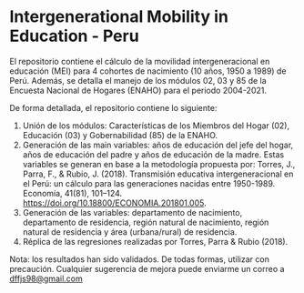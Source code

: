 # Intergenerational Mobility in Education - Peru
El repositorio contiene el cálculo de la movilidad intergeneracional en educación (MEI) para 4 cohortes de nacimiento (10 años, 1950 a 1989) de Perú. Además, se detalla el manejo de los módulos 02, 03 y 85 de la Encuesta Nacional de Hogares (ENAHO) para el periodo 2004-2021.

De forma detallada, el repositorio contiene lo siguiente:
1. Unión de los módulos: Características de los Miembros del Hogar (02), Educación (03) y Gobernabilidad (85) de la ENAHO.
2. Generación de las main variables: años de educación del jefe del hogar, años de educación del padre y años de educación de la madre. Estas variables se generan en base a la metodología propuesta por: 
Torres, J., Parra, F., & Rubio, J. (2018). Transmisión educativa intergeneracional en el Perú: un cálculo para las generaciones nacidas entre 1950-1989. Economía, 41(81), 101–124. 
https://doi.org/10.18800/ECONOMIA.201801.005.
4. Generación de las variables: departamento de nacimiento, departamento de residencia, región natural de nacimiento, región natural de residencia y área (urbana/rural) de residencia.
5. Réplica de las regresiones realizadas por Torres, Parra & Rubio (2018).


Nota: los resultados han sido validados. De todas formas, utilizar con precaución. Cualquier sugerencia de mejora puede enviarme un correo a dffjs98@gmail.com
